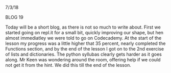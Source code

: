 7/3/18


BLOG 19


Today will be a short blog, as there is not so much to write about. First we started going on repl.it for a small bit, quickly improving our shape, but hen almost immediatley we were told to go on Codecademy. At the start of the lesson my progress was a little higher that 35 percent, nearly completed the Functions section, and by the end of the lesson I got on to the 2nd exercise of lists and dictionaries. The python syllubas clearly gets harder as it goes along. Mr Keen was wondering around the room, offering help if we could not get it from the hint. We did this till the end of the lesson.
